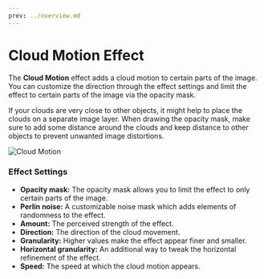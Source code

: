 ```yaml
---
prev: ../overview.md
---
```

# Cloud Motion Effect

The **Cloud Motion** effect adds a cloud motion to certain parts of the image. You can customize the direction through the effect settings and limit the effect to certain parts of the image via the opacity mask.

If your clouds are very close to other objects, it might help to place the clouds on a separate image layer. When drawing the opacity mask, make sure to add some distance around the clouds and keep distance to other objects to prevent unwanted image distortions.

![Cloud Motion](/img/effects/Cloud_Motion.gif)

### Effect Settings

* **Opacity mask:** The opacity mask allows you to limit the effect to only certain parts of the image.
* **Perlin noise:** A customizable noise mask which adds elements of randomness to the effect.
* **Amount:** The perceived strength of the effect.
* **Direction:** The direction of the cloud movement.
* **Granularity:** Higher values make the effect appear finer and smaller.
* **Horizontal granularity:** An additional way to tweak the horizontal refinement of the effect.
* **Speed:** The speed at which the cloud motion appears.
